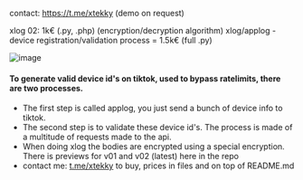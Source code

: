 contact: https://t.me/xtekky (demo on request)

xlog 02: 1k€ (.py, .php) (encryption/decryption algorithm) 
xlog/applog - device registration/validation process = 1.5k€ (full .py)

![image](https://user-images.githubusercontent.com/98614666/182003263-ee4241d0-09c4-455e-afbc-d69901369626.png)

#### To generate valid device id's on tiktok, used to bypass ratelimits, there are two processes.
- The first step is called applog, you just send a bunch of device info to tiktok.
- The second step is to validate these device id's. The process is made of a multitude of requests made to the api.
- When doing xlog the bodies are encrypted using a special encryption. There is previews for v01 and v02 (latest) here in the repo
- contact me: [t.me/xtekky](https://t.me/xtekky) to buy, prices in files and on top of README.md

